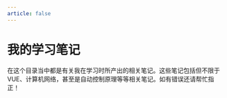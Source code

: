 ```yaml
---
article: false
---
```

# 我的学习笔记

在这个目录当中都是有关我在学习时所产出的相关笔记。这些笔记包括但不限于VUE、计算机网络，甚至是自动控制原理等等相关笔记。如有错误还请帮忙指正！
